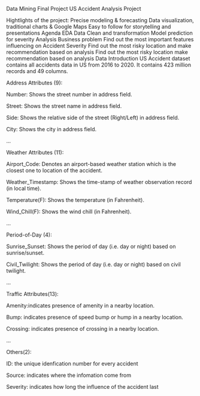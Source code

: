 Data Mining Final Project
US Accident Analysis Project

Hightlights of the project:
Precise modeling & forecasting
Data visualization, traditional charts & Google Maps
Easy to follow for storytelling and presentations
Agenda
EDA
Data Clean and transformation
Model prediction for severity
Analysis
Business problem
Find out the most important features influencing on Accident Severity
Find out the most risky location and make recommendation based on analysis
Find out the most risky location make recommendation based on analysis
Data Introduction
US Accident dataset contains all accidents data in US from 2016 to 2020. It contains 423 million records and 49 columns.

Address Attributes (9):

Number: Shows the street number in address field.

Street: Shows the street name in address field.

Side: Shows the relative side of the street (Right/Left) in address field.

City: Shows the city in address field.

...

Weather Attributes (11):

Airport_Code: Denotes an airport-based weather station which is the closest one to location of the accident.

Weather_Timestamp: Shows the time-stamp of weather observation record (in local time).

Temperature(F): Shows the temperature (in Fahrenheit).

Wind_Chill(F): Shows the wind chill (in Fahrenheit).

...

Period-of-Day (4):

Sunrise_Sunset: Shows the period of day (i.e. day or night) based on sunrise/sunset.

Civil_Twilight: Shows the period of day (i.e. day or night) based on civil twilight.

...

Traffic Attributes(13):

Amenity:indicates presence of amenity in a nearby location.

Bump: indicates presence of speed bump or hump in a nearby location.

Crossing: indicates presence of crossing in a nearby location.

...

Others(2):

ID: the unique idenfication number for every accident

Source: indicates where the infomation come from

Severity: indicates how long the influence of the accident last
